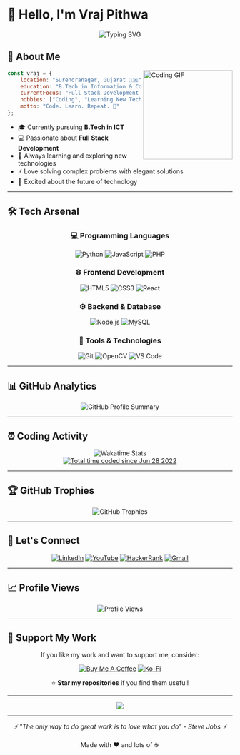 # 👋 Hello, I'm Vraj Pithwa

<div align="center">
  <img src="https://readme-typing-svg.herokuapp.com?font=Fira+Code&size=22&duration=3000&pause=1000&color=00D4FF&center=true&vCenter=true&width=435&lines=Full+Stack+Developer+%F0%9F%9A%80;ICT+Student+%F0%9F%93%9A;Tech+Explorer+%F0%9F%94%8D;Problem+Solver+%F0%9F%A7%A9" alt="Typing SVG" />
</div>


## 🌟 About Me

<img align="right" height="200" src="https://media.giphy.com/media/SWoSkN6DxTszqIKEqv/giphy.gif" alt="Coding GIF" />

```javascript
const vraj = {
    location: "Surendranagar, Gujarat 🇮🇳",
    education: "B.Tech in Information & Communication Technology",
    currentFocus: "Full Stack Development & Problem Solving",
    hobbies: ["Coding", "Learning New Tech", "Exploring Innovation"],
    motto: "Code. Learn. Repeat. 🔄"
};
```

- 🎓 Currently pursuing **B.Tech in ICT**
- 💻 Passionate about **Full Stack Development**
- 🌱 Always learning and exploring new technologies
- ⚡ Love solving complex problems with elegant solutions
- 🚀 Excited about the future of technology

---

## 🛠️ Tech Arsenal

<div align="center">

### 💻 Programming Languages
![Python](https://img.shields.io/badge/Python-3776AB?style=for-the-badge&logo=python&logoColor=white)
![JavaScript](https://img.shields.io/badge/JavaScript-F7DF1E?style=for-the-badge&logo=javascript&logoColor=black)
![PHP](https://img.shields.io/badge/PHP-777BB4?style=for-the-badge&logo=php&logoColor=white)

### 🌐 Frontend Development
![HTML5](https://img.shields.io/badge/HTML5-E34F26?style=for-the-badge&logo=html5&logoColor=white)
![CSS3](https://img.shields.io/badge/CSS3-1572B6?style=for-the-badge&logo=css3&logoColor=white)
![React](https://img.shields.io/badge/React-20232A?style=for-the-badge&logo=react&logoColor=61DAFB)

### ⚙️ Backend & Database
![Node.js](https://img.shields.io/badge/Node.js-43853D?style=for-the-badge&logo=node.js&logoColor=white)
![MySQL](https://img.shields.io/badge/MySQL-005C84?style=for-the-badge&logo=mysql&logoColor=white)

### 🔧 Tools & Technologies
![Git](https://img.shields.io/badge/Git-F05032?style=for-the-badge&logo=git&logoColor=white)
![OpenCV](https://img.shields.io/badge/OpenCV-27338e?style=for-the-badge&logo=OpenCV&logoColor=white)
![VS Code](https://img.shields.io/badge/Visual_Studio_Code-0078D4?style=for-the-badge&logo=visual%20studio%20code&logoColor=white)

</div>

---

## 📊 GitHub Analytics

<div align="center">
  <img src="https://github-profile-summary-cards.vercel.app/api/cards/profile-details?username=vrajpithwa&theme=tokyonight" alt="GitHub Profile Summary" />
</div>

---

## ⏰ Coding Activity

<div align="center">
  <img src="https://wakatime.com/share/@vraj_pithwa/d44c834b-9ce3-4af0-8fda-23b62f2ebd7e.svg" alt="Wakatime Stats" />
</div>

<div align="center">
  <a href="https://wakatime.com/@af191449-9304-4753-a504-f21741e865ec">
    <img src="https://wakatime.com/badge/user/af191449-9304-4753-a504-f21741e865ec.svg" alt="Total time coded since Jun 28 2022" />
  </a>
</div>

---

## 🏆 GitHub Trophies

<div align="center">
  <img src="https://github-profile-trophy.vercel.app/?username=vrajpithwa&theme=tokyonight&no-frame=false&no-bg=false&margin-w=4&row=1" alt="GitHub Trophies" />
</div>

---

## 🤝 Let's Connect

<div align="center">
  
[![LinkedIn](https://img.shields.io/badge/LinkedIn-0077B5?style=for-the-badge&logo=linkedin&logoColor=white)](https://www.linkedin.com/in/vrajpithwa/)
[![YouTube](https://img.shields.io/badge/YouTube-FF0000?style=for-the-badge&logo=youtube&logoColor=white)](https://www.youtube.com/@vrajpithwa)
[![HackerRank](https://img.shields.io/badge/-Hackerrank-2EC866?style=for-the-badge&logo=HackerRank&logoColor=white)](https://www.hackerrank.com/profile/vraj_pithwa_in)
[![Gmail](https://img.shields.io/badge/Gmail-D14836?style=for-the-badge&logo=gmail&logoColor=white)](mailto:vraj.pithwa@gmail.com)

</div>

---

## 📈 Profile Views

<div align="center">
  <img src="https://visitor-badge.laobi.icu/badge?page_id=vrajpithwa.vrajpithwa" alt="Profile Views" />
</div>

---

## 💝 Support My Work

<div align="center">
  
If you like my work and want to support me, consider:

[![Buy Me A Coffee](https://img.shields.io/badge/Buy%20Me%20A%20Coffee-FFDD00?style=for-the-badge&logo=buy-me-a-coffee&logoColor=black)](https://buymeacoffee.com/vrajpithwa)
[![Ko-Fi](https://img.shields.io/badge/Ko--fi-F16061?style=for-the-badge&logo=ko-fi&logoColor=white)](https://ko-fi.com/vrajpithwa)

⭐ **Star my repositories** if you find them useful!

</div>

---

<div align="center">
  <img src="https://capsule-render.vercel.app/api?type=waving&color=gradient&height=100&section=footer&width=100%&fontSize=16&fontColor=fff&animation=twinkling&fontAlignY=75&desc=Thanks%20for%20visiting!&descAlignY=51&descAlign=50" />
</div>

---

<div align="center">
  <i>⚡ "The only way to do great work is to love what you do" - Steve Jobs ⚡</i>
  <br><br>
  Made with ❤️ and lots of ☕
</div>

